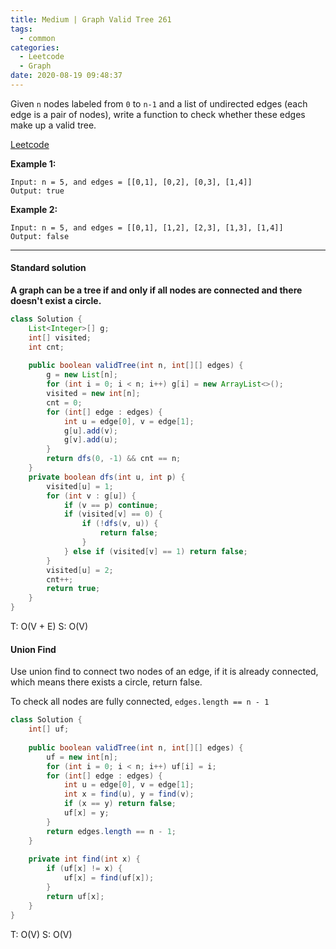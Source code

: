 ```yaml
---
title: Medium | Graph Valid Tree 261
tags:
  - common
categories:
  - Leetcode
  - Graph
date: 2020-08-19 09:48:37
---
```


Given `n` nodes labeled from `0` to `n-1` and a list of undirected edges (each edge is a pair of nodes), write a function to check whether these edges make up a valid tree.

[Leetcode](https://leetcode.com/problems/graph-valid-tree/)

<!--more-->

**Example 1:**

```
Input: n = 5, and edges = [[0,1], [0,2], [0,3], [1,4]]
Output: true
```

**Example 2:**

```
Input: n = 5, and edges = [[0,1], [1,2], [2,3], [1,3], [1,4]]
Output: false
```

---

#### Standard solution  

**A graph can be a tree if and only if all nodes are connected and there doesn't exist a circle.**

```java
class Solution {
    List<Integer>[] g;
    int[] visited;
    int cnt;
    
    public boolean validTree(int n, int[][] edges) {
        g = new List[n];
        for (int i = 0; i < n; i++) g[i] = new ArrayList<>();
        visited = new int[n];
        cnt = 0;
        for (int[] edge : edges) {
            int u = edge[0], v = edge[1];
            g[u].add(v);
            g[v].add(u);
        }
        return dfs(0, -1) && cnt == n;
    }
    private boolean dfs(int u, int p) {
        visited[u] = 1;
        for (int v : g[u]) {
            if (v == p) continue;
            if (visited[v] == 0) {
                if (!dfs(v, u)) {
                    return false;
                }
            } else if (visited[v] == 1) return false;
        }
        visited[u] = 2;
        cnt++;
        return true;
    }
}
```

T: O(V + E)		S: O(V)

#### Union Find

Use union find to connect two nodes of an edge, if it is already connected, which means there exists a circle, return false.

To check all nodes are fully connected, `edges.length == n - 1`

```java
class Solution {
    int[] uf;
    
    public boolean validTree(int n, int[][] edges) {
        uf = new int[n];
        for (int i = 0; i < n; i++) uf[i] = i;
        for (int[] edge : edges) {
            int u = edge[0], v = edge[1];
            int x = find(u), y = find(v);
            if (x == y) return false;
            uf[x] = y;
        }
        return edges.length == n - 1;
    }
    
    private int find(int x) {
        if (uf[x] != x) {
            uf[x] = find(uf[x]);
        }
        return uf[x];
    }
}
```

T: O(V)			S: O(V)